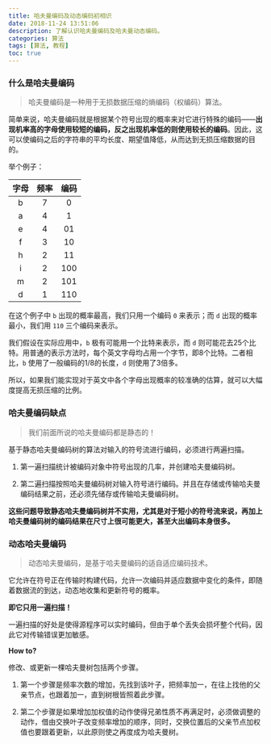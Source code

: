 ```yaml
---
title: 哈夫曼编码及动态编码初相识
date: 2018-11-24 13:51:06
description: 了解认识哈夫曼编码及哈夫曼动态编码。
categories: 算法
tags: [算法, 教程]
toc: true
---
```


### 什么是哈夫曼编码

> 哈夫曼编码是一种用于无损数据压缩的熵编码（权编码）算法。

简单来说，哈夫曼编码就是根据某个符号出现的概率来对它进行特殊的编码——**出现机率高的字母使用较短的编码，反之出现机率低的则使用较长的编码**。因此，这可以使编码之后的字符串的平均长度、期望值降低，从而达到无损压缩数据的目的。

举个例子：

| 字母	 | 频率 | 编码 |
| :------: | :------: | :------: |
| b | 7 | 0 |
| a | 4 | 1 |
| e | 4 | 01 |
| f | 3 | 10 |
| h | 2 | 11 |
| i | 2 | 100 |
| m | 2 | 101 |
| d | 1 | 110 |

在这个例子中 `b` 出现的概率最高，我们只用一个编码 `0` 来表示；而 `d` 出现的概率最小，我们用 `110` 三个编码来表示。

我们假设在实际应用中，`b` 极有可能用一个比特来表示，而 `d` 则可能花去25个比特。用普通的表示方法时，每个英文字母均占用一个字节，即8个比特。二者相比，`b` 使用了一般编码的1/8的长度，`d` 则使用了3倍多。

所以，如果我们能实现对于英文中各个字母出现概率的较准确的估算，就可以大幅度提高无损压缩的比例。

### 哈夫曼编码缺点

> 我们前面所说的哈夫曼编码都是静态的！

基于静态哈夫曼编码树的算法对输入的符号流进行编码，必须进行两遍扫描。

1. 第一遍扫描统计被编码对象中符号出现的几率，并创建哈夫曼编码树。

2. 第二遍扫描按照哈夫曼编码树对输入符号进行编码。并且在存储或传输哈夫曼编码结果之前，还必须先储存或传输哈夫曼编码树。

**这些问题导致静态哈夫曼编码树并不实用，尤其是对于短小的符号流来说，再加上哈夫曼编码树的编码结果在尺寸上很可能更大，甚至大出编码本身很多。**


### 动态哈夫曼编码

> 动态哈夫曼编码，是基于哈夫曼编码的适自适应编码技术。

它允许在符号正在传输时构建代码，允许一次编码并适应数据中变化的条件，即随着数据流的到达，动态地收集和更新符号的概率。

**即它只用一遍扫描！**

一遍扫描的好处是使得源程序可以实时编码，但由于单个丢失会损坏整个代码，因此它对传输错误更加敏感。

**How to?**

修改、或更新一棵哈夫曼树包括两个步骤。

1. 第一个步骤是频率次数的增加，先找到该叶子，把频率加一，在往上找他的父亲节点，也跟着加一，直到树根皆照着此步骤。

2. 第二个步骤是如果增加加权值的动作使得兄弟性质不再满足时，必须做调整的动作，借由交换叶子改变频率增加的顺序，同时，交换位置后的父亲节点加权值也要跟着更新，以此原则使之再度成为哈夫曼树。

